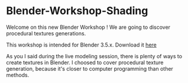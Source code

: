 # Blender-Workshop-Shading

Welcome on this new Blender Workshop !
We are going to discover procedural textures generations.

This workshop is intended for Blender 3.5.x. Download it [here](blender.org)

As you I said during the live modeling session, there is plenty of ways to create textures in Blender. I choosed to cover procedural texture generation, because it's closer to computer programming than other methods.
